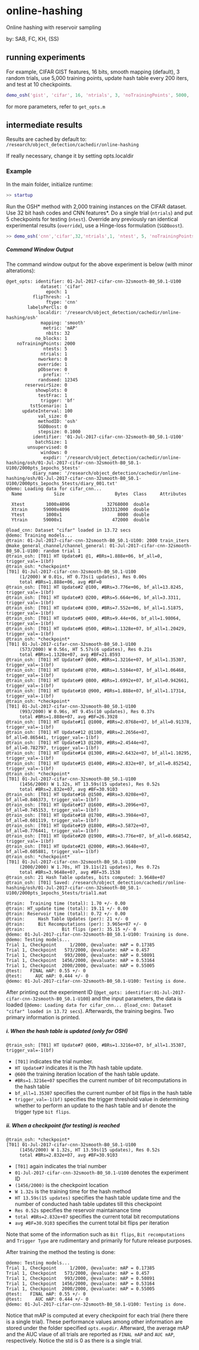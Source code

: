 # online-hashing

Online hashing with reservoir sampling

by: SAB, FC, KH, (SS)

## running experiments

For example, CIFAR GIST features, 16 bits, smooth mapping (default), 3 random trials, use 5,000 training points, update hash table every 200 iters, and test at 10 checkpoints.
``` matlab
demo_osh('gist', 'cifar', 16, 'ntrials', 3, 'noTrainingPoints', 5000, 'updateInterval', 200, 'ntests', 10);
```
for more parameters, refer to `get_opts.m`


## intermediate results

Results are cached by default to: `/research/object_detection/cachedir/online-hashing`

If really necessary, change it by setting opts.localdir

### Example
In the main folder, initialize runtime:
```Matlab
>> startup
```
Run the OSH\* method with 2,000 training instances on the CIFAR dataset. Use 32 bit hash codes and CNN features\*. Do a single trial (`ntrials`) and put 5 checkpoints for testing (`ntest`). Override any previously ran identical experimental results (`override`), use a Hinge-loss formulation (`SGDBoost`). 
```Matlab
>> demo_osh('cnn','cifar',32,'ntrials',1, 'ntest', 5, 'noTrainingPoints',2000, 'updateInterval', 1e2, 'reservoirSize', 0, 'override', 1,'SGDBoost', 0)
```
##### Command Window Output
The command window output for the above experiment is below (with minor alterations):
```
@get_opts: identifier: 01-Jul-2017-cifar-cnn-32smooth-B0_S0.1-U100
             dataset: 'cifar'
               epoch: 1
          flipThresh: -1
               ftype: 'cnn'
        labelsPerCls: 0
            localdir: '/research/object_detection/cachedir/online-hashing/osh'
             mapping: 'smooth'
              metric: 'mAP'
               nbits: 32
           no_blocks: 1
    noTrainingPoints: 2000
              ntests: 5
             ntrials: 1
            nworkers: 0
            override: 1
            pObserve: 0
              prefix: ''
            randseed: 12345
       reservoirSize: 0
           showplots: 0
            testFrac: 1
             trigger: 'bf'
         tstScenario: 1
      updateInterval: 100
            val_size: 0
            methodID: 'osh'
            SGDBoost: 0
            stepsize: 0.1000
          identifier: '01-Jul-2017-cifar-cnn-32smooth-B0_S0.1-U100'
           batchSize: 1
        unsupervised: 0
             windows: 0
              expdir: '/research/object_detection/cachedir/online-hashing/osh/01-Jul-2017-cifar-cnn-32smooth-B0_S0.1-U100/2000pts_1epochs_5tests'
          diary_name: '/research/object_detection/cachedir/online-hashing/osh/01-Jul-2017-cifar-cnn-32smooth-B0_S0.1-U100/2000pts_1epochs_5tests/diary_001.txt'
@demo: Loading data for cifar_cnn...
  Name            Size                   Bytes  Class     Attributes

  Xtest        1000x4096              32768000  double              
  Xtrain      59000x4096            1933312000  double              
  Ytest        1000x1                     8000  double              
  Ytrain      59000x1                   472000  double              

@load_cnn: Dataset "cifar" loaded in 13.72 secs
@demo: Training models...
@train: 01-Jul-2017-cifar-cnn-32smooth-B0_S0.1-U100: 2000 train_iters
@make_general_channel/channel_general: 01-Jul-2017-cifar-cnn-32smooth-B0_S0.1-U100: random trial 1
@train_osh: [T01] HT Update#1 @1, #BRs=1.888e+06, bf_all=0, trigger_val=-1(bf)
@train_osh: *checkpoint*
[T01] 01-Jul-2017-cifar-cnn-32smooth-B0_S0.1-U100
     (1/2000) W 0.01s, HT 0.73s(1 updates), Res 0.00s
     total #BRs=1.888e+06, avg #BF=0
@train_osh: [T01] HT Update#2 @100, #BRs=3.776e+06, bf_all=13.8245, trigger_val=-1(bf)
@train_osh: [T01] HT Update#3 @200, #BRs=5.664e+06, bf_all=3.3311, trigger_val=-1(bf)
@train_osh: [T01] HT Update#4 @300, #BRs=7.552e+06, bf_all=1.51875, trigger_val=-1(bf)
@train_osh: [T01] HT Update#5 @400, #BRs=9.44e+06, bf_all=1.98064, trigger_val=-1(bf)
@train_osh: [T01] HT Update#6 @500, #BRs=1.1328e+07, bf_all=1.20429, trigger_val=-1(bf)
@train_osh: *checkpoint*
[T01] 01-Jul-2017-cifar-cnn-32smooth-B0_S0.1-U100
     (573/2000) W 0.56s, HT 5.57s(6 updates), Res 0.21s
     total #BRs=1.1328e+07, avg #BF=21.8593
@train_osh: [T01] HT Update#7 @600, #BRs=1.3216e+07, bf_all=1.35307, trigger_val=-1(bf)
@train_osh: [T01] HT Update#8 @700, #BRs=1.5104e+07, bf_all=1.06468, trigger_val=-1(bf)
@train_osh: [T01] HT Update#9 @800, #BRs=1.6992e+07, bf_all=0.942661, trigger_val=-1(bf)
@train_osh: [T01] HT Update#10 @900, #BRs=1.888e+07, bf_all=1.17314, trigger_val=-1(bf)
@train_osh: *checkpoint*
[T01] 01-Jul-2017-cifar-cnn-32smooth-B0_S0.1-U100
     (993/2000) W 0.96s, HT 9.45s(10 updates), Res 0.37s
     total #BRs=1.888e+07, avg #BF=26.3928
@train_osh: [T01] HT Update#11 @1000, #BRs=2.0768e+07, bf_all=0.91378, trigger_val=-1(bf)
@train_osh: [T01] HT Update#12 @1100, #BRs=2.2656e+07, bf_all=0.865441, trigger_val=-1(bf)
@train_osh: [T01] HT Update#13 @1200, #BRs=2.4544e+07, bf_all=0.782797, trigger_val=-1(bf)
@train_osh: [T01] HT Update#14 @1300, #BRs=2.6432e+07, bf_all=1.10295, trigger_val=-1(bf)
@train_osh: [T01] HT Update#15 @1400, #BRs=2.832e+07, bf_all=0.852542, trigger_val=-1(bf)
@train_osh: *checkpoint*
[T01] 01-Jul-2017-cifar-cnn-32smooth-B0_S0.1-U100
     (1456/2000) W 1.32s, HT 13.59s(15 updates), Res 0.52s
     total #BRs=2.832e+07, avg #BF=30.9103
@train_osh: [T01] HT Update#16 @1500, #BRs=3.0208e+07, bf_all=0.846373, trigger_val=-1(bf)
@train_osh: [T01] HT Update#17 @1600, #BRs=3.2096e+07, bf_all=0.745153, trigger_val=-1(bf)
@train_osh: [T01] HT Update#18 @1700, #BRs=3.3984e+07, bf_all=0.601119, trigger_val=-1(bf)
@train_osh: [T01] HT Update#19 @1800, #BRs=3.5872e+07, bf_all=0.776441, trigger_val=-1(bf)
@train_osh: [T01] HT Update#20 @1900, #BRs=3.776e+07, bf_all=0.668542, trigger_val=-1(bf)
@train_osh: [T01] HT Update#21 @2000, #BRs=3.9648e+07, bf_all=0.605881, trigger_val=-1(bf)
@train_osh: *checkpoint*
[T01] 01-Jul-2017-cifar-cnn-32smooth-B0_S0.1-U100
     (2000/2000) W 1.70s, HT 19.11s(21 updates), Res 0.72s
     total #BRs=3.9648e+07, avg #BF=35.1538
@train_osh: 21 Hash Table updates, bits computed: 3.9648e+07
@train_osh: [T01] Saved: /research/object_detection/cachedir/online-hashing/osh/01-Jul-2017-cifar-cnn-32smooth-B0_S0.1-U100/2000pts_1epochs_5tests/trial1.mat

@train:  Training time (total): 1.70 +/- 0.00
@train: HT_update time (total): 19.11 +/- 0.00
@train: Reservoir time (total): 0.72 +/- 0.00
@train:     Hash Table Updates (per): 21 +/- 0
@train:     Bit Recomputations (per): 3.965e+07 +/- 0
@train:              Bit flips (per): 35.15 +/- 0
@demo: 01-Jul-2017-cifar-cnn-32smooth-B0_S0.1-U100: Training is done.
@demo: Testing models...
Trial 1, Checkpoint     1/2000, @evaluate: mAP = 0.17385
Trial 1, Checkpoint   573/2000, @evaluate: mAP = 0.457
Trial 1, Checkpoint   993/2000, @evaluate: mAP = 0.50891
Trial 1, Checkpoint  1456/2000, @evaluate: mAP = 0.53164
Trial 1, Checkpoint  2000/2000, @evaluate: mAP = 0.55005
@test:   FINAL mAP: 0.55 +/- 0
@test:     AUC mAP: 0.444 +/- 0
@demo: 01-Jul-2017-cifar-cnn-32smooth-B0_S0.1-U100: Testing is done.
```

After printing out the experiment ID (`@get_opts: identifier:01-Jul-2017-cifar-cnn-32smooth-B0_S0.1-U100`) and the input parameters, the data is loaded (`@demo: Loading data for cifar_cnn...
@load_cnn: Dataset "cifar" loaded in 13.72 secs`). 
Afterwards, the training begins. Two primary information is printed.
##### i. When the hash table is updated (only for OSH)
`@train_osh: [T01] HT Update#7 @600, #BRs=1.3216e+07, bf_all=1.35307, trigger_val=-1(bf)`

- `[T01]` indicates the trial number. 
- `HT Update#7` indicates it is the 7th hash table update. 
- `@600` the training iteration location of the hash table update. 
- `#BRs=1.3216e+07` specifies the current number of bit recomputations in the hash table 
- `bf_all=1.35307` specifies the current number of bit flips in the hash table
- `trigger_val=-1(bf)` specifies the trigger threshold value in determining whether to perform an update to the hash table and `bf` denote the trigger type `bit flips`.

##### ii. When a checkpoint (for testing) is reached
```
@train_osh: *checkpoint*
[T01] 01-Jul-2017-cifar-cnn-32smooth-B0_S0.1-U100
     (1456/2000) W 1.32s, HT 13.59s(15 updates), Res 0.52s
     total #BRs=2.832e+07, avg #BF=30.9103
```
- `[T01]` again indicates the trial number
- `01-Jul-2017-cifar-cnn-32smooth-B0_S0.1-U100` denotes the experiment ID
- `(1456/2000)` is the checkpoint location
- `W 1.32s` is the training time for the hash method
- `HT 13.59s(15 updates)` specifies the hash table update time and the number of conducted hash table updates till this checkpoint
- `Res 0.52s` specifies the reservoir maintainance time
- `total #BRs=2.832e+07` specifies the current total bit recomputations 
- `avg #BF=30.9103` specifies the current total bit flips per iteration

Note that some of the information such as `Bit flips`, `Bit recomputations` and `Trigger Type` are rudimentary and primarily for future release purposes. 

After training the method the testing is done:
```
@demo: Testing models...
Trial 1, Checkpoint     1/2000, @evaluate: mAP = 0.17385
Trial 1, Checkpoint   573/2000, @evaluate: mAP = 0.457
Trial 1, Checkpoint   993/2000, @evaluate: mAP = 0.50891
Trial 1, Checkpoint  1456/2000, @evaluate: mAP = 0.53164
Trial 1, Checkpoint  2000/2000, @evaluate: mAP = 0.55005
@test:   FINAL mAP: 0.55 +/- 0
@test:     AUC mAP: 0.444 +/- 0
@demo: 01-Jul-2017-cifar-cnn-32smooth-B0_S0.1-U100: Testing is done.
```
Notice that mAP is computed at every checkpoint for each trial (here there is a single trial).  These performance values among other information are stored under the folder specified `opts.expdir`. Afterward, the average mAP and the AUC vlaue of all trials are reported as `FINAL mAP` and `AUC mAP`, respectively. Notice the std is 0 as there is a single trial. 
